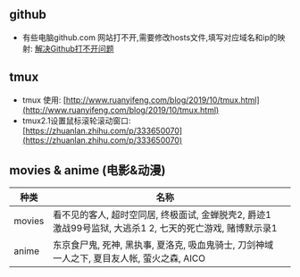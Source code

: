 ## github
- 有些电脑github.com 网站打不开,需要修改hosts文件,填写对应域名和ip的映射: [解决Github打不开问题](https://zhuanlan.zhihu.com/p/158938544)

## tmux
- tmux 使用: [http://www.ruanyifeng.com/blog/2019/10/tmux.html](http://www.ruanyifeng.com/blog/2019/10/tmux.html)
- tmux2.1设置鼠标滚轮滚动窗口: [https://zhuanlan.zhihu.com/p/333650070](https://zhuanlan.zhihu.com/p/333650070)

## movies & anime (电影&动漫)

| 种类   | 名称                                                         |      |
| ------ | ------------------------------------------------------------ | ---- |
| movies | 看不见的客人, 超时空同居,  终极面试,  金蝉脱壳2, 爵迹1<br/> 激战99号监狱, 大逃杀1 2, 七天的死亡游戏, 赌博默示录1 |      |
| anime  | 东京食尸鬼,  死神,  黑执事,  夏洛克,  吸血鬼骑士,  刀剑神域<br/>一人之下,  夏目友人帐,  萤火之森,  AICO |      |

